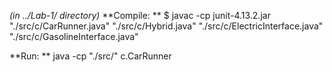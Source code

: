 *(in ../Lab-1/ directory)*
**Compile: **
$  javac -cp junit-4.13.2.jar "./src/c/CarRunner.java" "./src/c/Hybrid.java" "./src/c/ElectricInterface.java" "./src/c/GasolineInterface.java" 

**Run: **
java -cp "./src/" c.CarRunner
